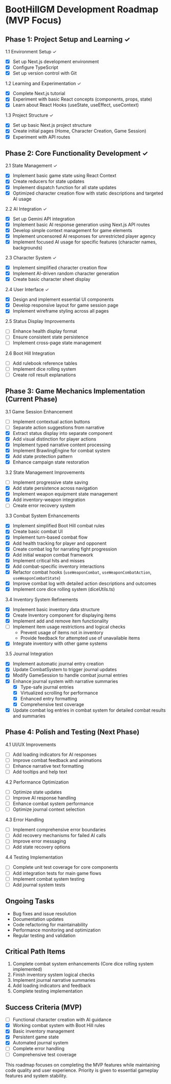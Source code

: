# BootHillGM Development Roadmap (MVP Focus)

## Phase 1: Project Setup and Learning ✓

1.1 Environment Setup ✓
- [x] Set up Next.js development environment
- [x] Configure TypeScript
- [x] Set up version control with Git

1.2 Learning and Experimentation ✓
- [x] Complete Next.js tutorial
- [x] Experiment with basic React concepts (components, props, state)
- [x] Learn about React Hooks (useState, useEffect, useContext)

1.3 Project Structure ✓
- [x] Set up basic Next.js project structure
- [x] Create initial pages (Home, Character Creation, Game Session)
- [x] Experiment with API routes

## Phase 2: Core Functionality Development ✓

2.1 State Management ✓
- [x] Implement basic game state using React Context
- [x] Create reducers for state updates
- [x] Implement dispatch function for all state updates
- [x] Optimized character creation flow with static descriptions and targeted AI usage

2.2 AI Integration ✓
- [x] Set up Gemini API integration
- [x] Implement basic AI response generation using Next.js API routes
- [x] Develop simple context management for game elements
- [x] Implement uncensored AI responses for unrestricted player agency
- [x] Implement focused AI usage for specific features (character names, backgrounds)

2.3 Character System ✓
- [x] Implement simplified character creation flow
- [x] Implement AI-driven random character generation
- [x] Create basic character sheet display

2.4 User Interface ✓
- [x] Design and implement essential UI components
- [x] Develop responsive layout for game session page
- [x] Implement wireframe styling across all pages

2.5 Status Display Improvements
- [ ] Enhance health display format
- [ ] Ensure consistent state persistence
- [ ] Implement cross-page state management

2.6 Boot Hill Integration
- [ ] Add rulebook reference tables
- [ ] Implement dice rolling system
- [ ] Create roll result explanations

## Phase 3: Game Mechanics Implementation (Current Phase)

3.1 Game Session Enhancement
- [ ] Implement contextual action buttons
- [ ] Separate action suggestions from narrative
- [x] Extract status display into separate component
- [x] Add visual distinction for player actions
- [x] Implement typed narrative content processing
- [x] Implement BrawlingEngine for combat system
- [x] Add state protection pattern
- [x] Enhance campaign state restoration

3.2 State Management Improvements
- [ ] Implement progressive state saving
- [x] Add state persistence across navigation
- [x] Implement weapon equipment state management
- [x] Add inventory-weapon integration
- [ ] Create error recovery system

3.3 Combat System Enhancements
- [x] Implement simplified Boot Hill combat rules
- [x] Create basic combat UI
- [x] Implement turn-based combat flow
- [x] Add health tracking for player and opponent
- [x] Create combat log for narrating fight progression
- [x] Add initial weapon combat framework
- [x] Implement critical hits and misses
- [x] Add combat-specific inventory interactions
- [x] Refactor combat hooks (`useWeaponCombat`, `useWeaponCombatAction`, `useWeaponCombatState`)
- [x] Improve combat log with detailed action descriptions and outcomes
- [x] Implement core dice rolling system (diceUtils.ts)

3.4 Inventory System Refinements
- [x] Implement basic inventory data structure
- [x] Create Inventory component for displaying items
- [x] Implement add and remove item functionality
- [ ] Implement item usage restrictions and logical checks
  - Prevent usage of items not in inventory
  - Provide feedback for attempted use of unavailable items
- [x] Integrate inventory with other game systems

3.5 Journal Integration
- [x] Implement automatic journal entry creation
- [x] Update CombatSystem to trigger journal updates
- [x] Modify GameSession to handle combat journal entries
- [x] Enhance journal system with narrative summaries
  - [x] Type-safe journal entries
  - [x] Virtualized scrolling for performance
  - [x] Enhanced entry formatting
  - [x] Comprehensive test coverage
- [x] Update combat log entries in combat system for detailed combat results and summaries

## Phase 4: Polish and Testing (Next Phase)

4.1 UI/UX Improvements
- [ ] Add loading indicators for AI responses
- [ ] Improve combat feedback and animations
- [ ] Enhance narrative text formatting
- [ ] Add tooltips and help text

4.2 Performance Optimization
- [ ] Optimize state updates
- [ ] Improve AI response handling
- [ ] Enhance combat system performance
- [ ] Optimize journal context selection

4.3 Error Handling
- [ ] Implement comprehensive error boundaries
- [ ] Add recovery mechanisms for failed AI calls
- [ ] Improve error messaging
- [ ] Add state recovery options

4.4 Testing Implementation
- [ ] Complete unit test coverage for core components
- [ ] Add integration tests for main game flows
- [ ] Implement combat system testing
- [ ] Add journal system tests

## Ongoing Tasks
- Bug fixes and issue resolution
- Documentation updates
- Code refactoring for maintainability
- Performance monitoring and optimization
- Regular testing and validation

## Critical Path Items
1. Complete combat system enhancements (Core dice rolling system implemented)
2. Finish inventory system logical checks
3. Implement journal narrative summaries
4. Add loading indicators and feedback
5. Complete testing implementation

## Success Criteria (MVP)
- [ ] Functional character creation with AI guidance
- [x] Working combat system with Boot Hill rules
- [x] Basic inventory management
- [x] Persistent game state
- [x] Automated journal system
- [ ] Complete error handling
- [ ] Comprehensive test coverage

This roadmap focuses on completing the MVP features while maintaining code quality and user experience. Priority is given to essential gameplay features and system stability.
